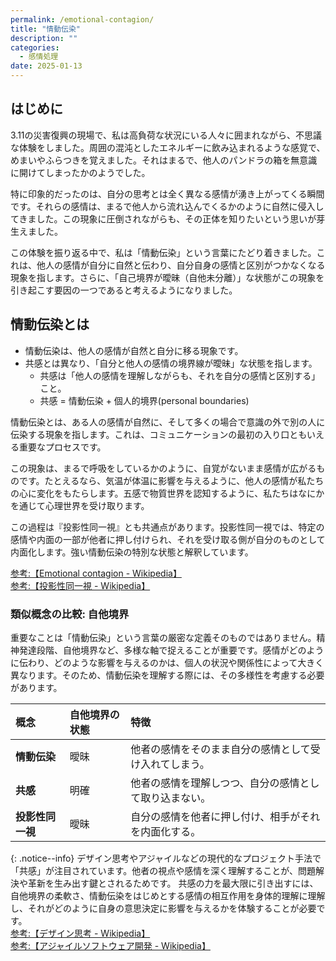 ```yaml
---
permalink: /emotional-contagion/
title: "情動伝染"
description: ""
categories:
  - 感情処理
date: 2025-01-13
---
```


## はじめに

3.11の災害復興の現場で、私は高負荷な状況にいる人々に囲まれながら、不思議な体験をしました。周囲の混沌としたエネルギーに飲み込まれるような感覚で、めまいやふらつきを覚えました。それはまるで、他人のパンドラの箱を無意識に開けてしまったかのようでした。

特に印象的だったのは、自分の思考とは全く異なる感情が湧き上がってくる瞬間です。それらの感情は、まるで他人から流れ込んでくるかのように自然に侵入してきました。この現象に圧倒されながらも、その正体を知りたいという思いが芽生えました。

この体験を振り返る中で、私は「情動伝染」という言葉にたどり着きました。これは、他人の感情が自分に自然と伝わり、自分自身の感情と区別がつかなくなる現象を指します。さらに、「自己境界が曖昧（自他未分離）」な状態がこの現象を引き起こす要因の一つであると考えるようになりました。

## 情動伝染とは

- 情動伝染は、他人の感情が自然と自分に移る現象です。
- 共感とは異なり、「自分と他人の感情の境界線が曖昧」な状態を指します。
  - 共感は「他人の感情を理解しながらも、それを自分の感情と区別する」こと。
  - 共感 = 情動伝染 + 個人的境界(personal boundaries)

情動伝染とは、ある人の感情が自然に、そして多くの場合で意識の外で別の人に伝染する現象を指します。これは、コミュニケーションの最初の入り口ともいえる重要なプロセスです。

この現象は、まるで呼吸をしているかのように、自覚がないまま感情が広がるものです。たとえるなら、気温が体温に影響を与えるように、他人の感情が私たちの心に変化をもたらします。五感で物質世界を認知するように、私たちはなにかを通じて心理世界を受け取ります。

この過程は『投影性同一視』とも共通点があります。投影性同一視では、特定の感情や内面の一部が他者に押し付けられ、それを受け取る側が自分のものとして内面化します。強い情動伝染の特別な状態と解釈しています。

[参考:【Emotional contagion - Wikipedia】](https://en.wikipedia.org/wiki/Emotional_contagion)  
[参考:【投影性同一視 - Wikipedia】](https://ja.wikipedia.org/wiki/%E6%8A%95%E5%BD%B1%E6%80%A7%E5%90%8C%E4%B8%80%E8%A6%96)

### 類似概念の比較: 自他境界

重要なことは「情動伝染」という言葉の厳密な定義そのものではありません。精神発達段階、自他境界など、多様な軸で捉えることが重要です。感情がどのように伝わり、どのような影響を与えるのかは、個人の状況や関係性によって大きく異なります。そのため、情動伝染を理解する際には、その多様性を考慮する必要があります。

| 概念           | 自他境界の状態 | 特徴                                                         |
| :------------- | :------------ | :---------------------------------------------------------- |
| **情動伝染**   | 曖昧           | 他者の感情をそのまま自分の感情として受け入れてしまう。       |
| **共感**       | 明確           | 他者の感情を理解しつつ、自分の感情として取り込まない。       |
| **投影性同一視** | 曖昧           | 自分の感情を他者に押し付け、相手がそれを内面化する。         |

{: .notice--info}
デザイン思考やアジャイルなどの現代的なプロジェクト手法で「共感」が注目されています。他者の視点や感情を深く理解することが、問題解決や革新を生み出す鍵とされるためです。
共感の力を最大限に引き出すには、自他境界の柔軟さ、情動伝染をはじめとする感情の相互作用を身体的理解に理解し、それがどのように自身の意思決定に影響を与えるかを体験することが必要です。  
[参考:【デザイン思考 - Wikipedia】](https://ja.wikipedia.org/wiki/%E3%83%87%E3%82%B6%E3%82%A4%E3%83%B3%E6%80%9D%E8%80%83)  
[参考:【アジャイルソフトウェア開発 - Wikipedia】](https://ja.wikipedia.org/wiki/%E3%82%A2%E3%82%B8%E3%83%A3%E3%82%A4%E3%83%AB%E3%82%BD%E3%83%95%E3%83%88%E3%82%A6%E3%82%A7%E3%82%A2%E9%96%8B%E7%99%BA)